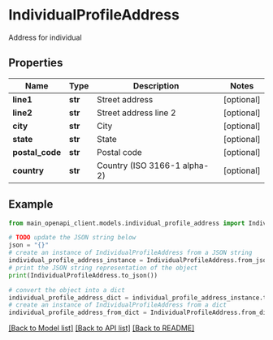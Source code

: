 # IndividualProfileAddress

Address for individual

## Properties

Name | Type | Description | Notes
------------ | ------------- | ------------- | -------------
**line1** | **str** | Street address | [optional] 
**line2** | **str** | Street address line 2 | [optional] 
**city** | **str** | City | [optional] 
**state** | **str** | State | [optional] 
**postal_code** | **str** | Postal code | [optional] 
**country** | **str** | Country (ISO 3166-1 alpha-2) | [optional] 

## Example

```python
from main_openapi_client.models.individual_profile_address import IndividualProfileAddress

# TODO update the JSON string below
json = "{}"
# create an instance of IndividualProfileAddress from a JSON string
individual_profile_address_instance = IndividualProfileAddress.from_json(json)
# print the JSON string representation of the object
print(IndividualProfileAddress.to_json())

# convert the object into a dict
individual_profile_address_dict = individual_profile_address_instance.to_dict()
# create an instance of IndividualProfileAddress from a dict
individual_profile_address_from_dict = IndividualProfileAddress.from_dict(individual_profile_address_dict)
```
[[Back to Model list]](../README.md#documentation-for-models) [[Back to API list]](../README.md#documentation-for-api-endpoints) [[Back to README]](../README.md)


